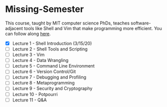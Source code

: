 # Missing-Semester

This course, taught by MIT computer science PhDs,  teaches software-adjacent tools like Shell and Vim that make programming more efficient. You can follow along [here](https://missing.csail.mit.edu/).

- [x] Lecture 1 - Shell Introduction (3/15/20)
- [ ] Lecture 2 - Shell Tools and Scripting
- [ ] Lecture 3 - Vim
- [ ] Lecture 4 - Data Wrangling
- [ ] Lecture 5 - Command Line Environment
- [ ] Lecture 6 - Version Control/Git
- [ ] Lecture 7 - Debugging and Profiling
- [ ] Lecture 8 - Metaprogramming
- [ ] Lecture 9 - Security and Cryptography
- [ ] Lecture 10 - Potpourri 
- [ ] Lecture 11 - Q&A
